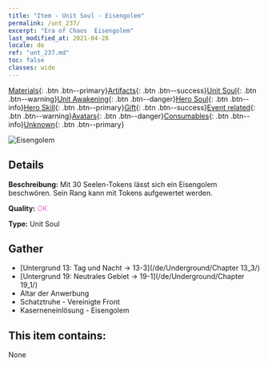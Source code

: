 ```yaml
---
title: "Item - Unit Soul - Eisengolem"
permalink: /unt_237/
excerpt: "Era of Chaos  Eisengolem"
last_modified_at: 2021-04-28
locale: de
ref: "unt_237.md"
toc: false
classes: wide
---
```

 [Materials](/ItemsDE/){: .btn .btn--primary}[Artifacts](/ItemsDE/Artifacts/){: .btn .btn--success}[Unit Soul](/ItemsDE/UnitSoul/){: .btn .btn--warning}[Unit Awakening](/ItemsDE/UnitAwakening/){: .btn .btn--danger}[Hero Soul](/ItemsDE/HeroSoul/){: .btn .btn--info}[Hero Skill](/ItemsDE/HeroSkill/){: .btn .btn--primary}[Gift](/ItemsDE/Gift/){: .btn .btn--success}[Event related](/ItemsDE/Events/){: .btn .btn--warning}[Avatars](/ItemsDE/Avatars/){: .btn .btn--danger}[Consumables](/ItemsDE/Consumables/){: .btn .btn--info}[Unknown](/ItemsDE/Unknown/){: .btn .btn--primary}

 ![Eisengolem](/images/u/ti_tieren.jpg)

## Details
 **Beschreibung:** Mit 30 Seelen-Tokens lässt sich ein Eisengolem beschwören. Sein Rang kann mit Tokens aufgewertet werden.

 **Quality:** <span style="color: #DA70D6">OK</span>

 **Type:** Unit Soul

## Gather

*    [Untergrund 13: Tag und Nacht -> 13-3](/de/Underground/Chapter 13_3/) 
*    [Untergrund 19: Neutrales Gebiet -> 19-1](/de/Underground/Chapter 19_1/) 
*    Altar der Anwerbung 
*    Schatztruhe - Vereinigte Front 
*    Kaserneneinlösung - Eisengolem 

## This item contains:

  None

